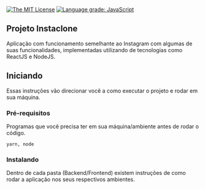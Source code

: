 [![The MIT License](https://img.shields.io/badge/license-MIT-orange.svg?style=flat-square)](http://opensource.org/licenses/MIT) [![Language grade: JavaScript](https://img.shields.io/lgtm/grade/javascript/g/jvictorfarias/instaclone-challenge.svg?logo=lgtm&logoWidth=18)](https://lgtm.com/projects/g/jvictorfarias/instaclone-challenge/context:javascript)

## Projeto Instaclone

Aplicação com funcionamento semelhante ao Instagram com algumas de suas funcionalidades, implementadas utilizando de tecnologias como ReactJS e NodeJS.

## Iniciando

Essas instruções vão direcionar você a como executar o projeto e rodar em sua máquina.

### Pré-requisitos

Programas que você precisa ter em sua máquina/ambiente antes de rodar o código.

```
yarn, node
```

### Instalando

Dentro de cada pasta (Backend/Frontend) existem instruções de como rodar a aplicação nos seus respectivos ambientes.
